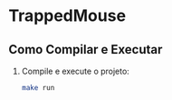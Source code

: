 # TrappedMouse

## Como Compilar e Executar

1. Compile e execute o projeto:

   ```bash
   make run
   ```